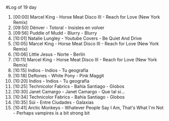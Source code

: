 #Log of 19 day

1. [00:00] Marcel King - Horse Meat Disco III - Reach for Love (New York Remix)
1. [09:50] Dënver - Totoral - Insistes en volver
1. [09:56] Puddle of Mudd - Blurry - Blurry
1. [10:01] Natalie Lungley - Youtube Covers - Be Quiet And Drive
1. [10:05] Marcel King - Horse Meat Disco III - Reach for Love (New York Remix)
1. [10:06] Little Jesus - Norte - Berlín
1. [10:11] Marcel King - Horse Meat Disco III - Reach for Love (New York Remix)
1. [10:15] Indios - Indios - Tu geografía
1. [10:18] Deftones - White Pony - Pink Maggit
1. [10:20] Indios - Indios - Tu geografía
1. [10:25] Technicolor Fabrics - Bahía Santiago - Globos
1. [10:30] Janet Camargo - Janet Camargo - Que tal si...
1. [10:34] Technicolor Fabrics - Bahía Santiago - Globos
1. [10:35] Súi - Entre Ciudades - Galaxias
1. [10:41] Arctic Monkeys - Whatever People Say I Am, That's What I'm Not - Perhaps vampires is a bit strong bit
